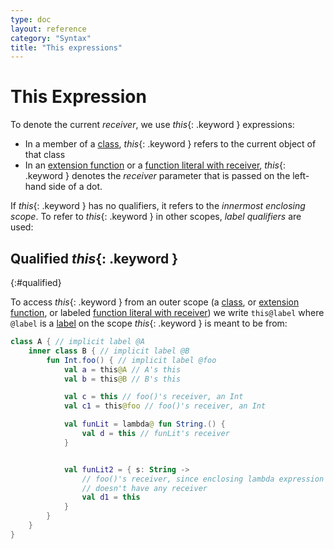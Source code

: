 ```yaml
---
type: doc
layout: reference
category: "Syntax"
title: "This expressions"
---
```


# This Expression

To denote the current _receiver_, we use *this*{: .keyword } expressions:

* In a member of a [class](classes.html#inheritance), *this*{: .keyword } refers to the current object of that class
* In an [extension function](extensions.html) or a [function literal with receiver](lambdas.html#function-literals-with-receiver),
*this*{: .keyword } denotes the _receiver_ parameter that is passed on the left-hand side of a dot.

If *this*{: .keyword } has no qualifiers, it refers to the _innermost enclosing scope_. To refer to *this*{: .keyword } in other scopes, _label qualifiers_ are used:

## Qualified *this*{: .keyword }
{:#qualified}

To access *this*{: .keyword } from an outer scope (a [class](classes.html), or [extension function](extensions.html),
or labeled [function literal with receiver](lambdas.html#function-literals-with-receiver)) we write `this@label` where `@label` is a [label](returns.html)
on the scope *this*{: .keyword } is meant to be from:

``` kotlin
class A { // implicit label @A
    inner class B { // implicit label @B
        fun Int.foo() { // implicit label @foo
            val a = this@A // A's this
            val b = this@B // B's this

            val c = this // foo()'s receiver, an Int
            val c1 = this@foo // foo()'s receiver, an Int

            val funLit = lambda@ fun String.() {
                val d = this // funLit's receiver
            }


            val funLit2 = { s: String ->
                // foo()'s receiver, since enclosing lambda expression
                // doesn't have any receiver
                val d1 = this
            }
        }
    }
}
```